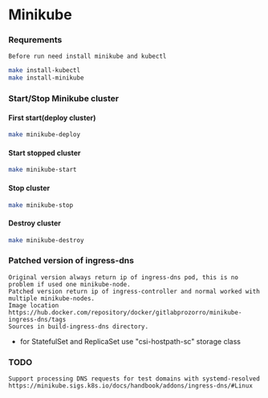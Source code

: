 # Minikube

### Requrements
    Before run need install minikube and kubectl

```sh
make install-kubectl
make install-minikube
```
### Start/Stop Minikube cluster

#### First start(deploy cluster)
```sh
make minikube-deploy
```
#### Start stopped cluster 
```sh
make minikube-start
```
#### Stop cluster
```sh
make minikube-stop
```
#### Destroy cluster
```sh
make minikube-destroy
```

### Patched version of ingress-dns
    Original version always return ip of ingress-dns pod, this is no problem if used one minikube-node.  
    Patched version return ip of ingress-controller and normal worked with multiple minikube-nodes.  
    Image location https://hub.docker.com/repository/docker/gitlabprozorro/minikube-ingress-dns/tags  
    Sources in build-ingress-dns directory.  

* for StatefulSet and ReplicaSet use "csi-hostpath-sc" storage class

### TODO
    Support processing DNS requests for test domains with systemd-resolved
    https://minikube.sigs.k8s.io/docs/handbook/addons/ingress-dns/#Linux




